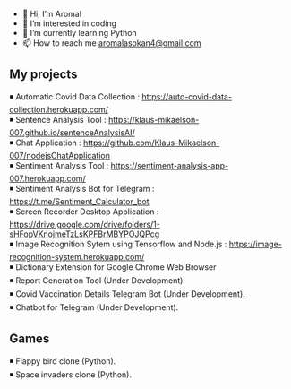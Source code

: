 - 👋 Hi, I’m Aromal
- 👀 I’m interested in coding
- 🌱 I’m currently learning Python
- 📫 How to reach me aromalasokan4@gmail.com


My projects
-----------
◾ Automatic Covid Data Collection : https://auto-covid-data-collection.herokuapp.com/  
◾ Sentence Analysis Tool : https://klaus-mikaelson-007.github.io/sentenceAnalysisAI/  
◾ Chat Application : https://github.com/Klaus-Mikaelson-007/nodejsChatApplication  
◾ Sentiment Analysis Tool : https://sentiment-analysis-app-007.herokuapp.com/  
◾ Sentiment Analysis Bot for Telegram : https://t.me/Sentiment_Calculator_bot  
◾ Screen Recorder Desktop Application : https://drive.google.com/drive/folders/1-sHFopVKnojmeTzLsKPFBrMBYPOJQPcg  
◾ Image Recognition Sytem using Tensorflow and Node.js : https://image-recognition-system.herokuapp.com/  
◾ Dictionary Extension for Google Chrome Web Browser   
◾ Report Generation Tool (Under Development)  
◾ Covid Vaccination Details Telegram Bot (Under Development).  
◾ Chatbot for Telegram (Under Development).  

Games
------
◾ Flappy bird clone (Python).  
◾ Space invaders clone (Python).  
